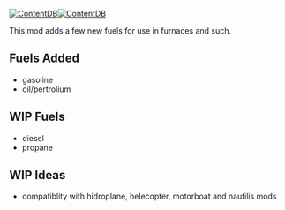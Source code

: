 [![ContentDB](https://content.minetest.net/packages/pl608/more_fuels/shields/title/)](https://content.minetest.net/packages/pl608/more_fuels/)[![ContentDB](https://content.minetest.net/packages/pl608/more_fuels/shields/downloads/)](https://content.minetest.net/packages/pl608/more_fuels/)


This mod adds a few new fuels for use in furnaces and such.
## Fuels Added
* gasoline
* oil/pertrolium
## WIP Fuels
* diesel
* propane
## WIP Ideas
* compatiblity with hidroplane, helecopter, motorboat and nautilis mods